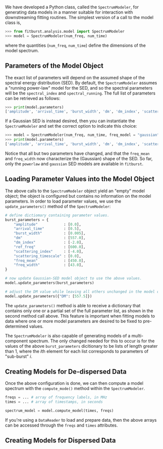 We have developed a Python class, called the `SpectrumModeler`, for generating data models in a manner suitable for interaction with downstreaming fitting routines. The simplest version of a call to the model class is, 

``` python
>>> from fitburst.analysis.model import SpectrumModeler
>>> model = SpectrumModeler(num_freq, num_time)
```

where the quantities (`num_freq`, `num_time`) define the dimensions of the model spectrum.

## Parameters of the Model Object
The exact list of parameters will depend on the assumed shape of the spectral energy distribution (SED). By default, the `SpectrumModeler` assumes a "running power-law" model for the SED, and so the spectral parameters will be the `spectral_index` and `spectral_running`. The full list of parameters can be retrieved as follows:

``` python
>>> print(model.parameters)
['amplitude', 'arrival_time', 'burst_width', 'dm', 'dm_index', 'scattering_timescale', 'scattering_index', 'spectral_index', 'spectral_running']
```

If a Gaussian SED is instead desired, then you can instantiate the `SpectrumModeler` and set the correct option to indicate this choice:

``` python
>>> model = SpectrumModeler(num_freq, num_time, freq_model = "gaussian")
>>> print(model.parameters)
['amplitude', 'arrival_time', 'burst_width', 'dm', 'dm_index', 'scattering_timescale', 'scattering_index', 'freq_mean', 'freq_width']
```

Notice that all but two parameters have changed, and that the `freq_mean` and `freq_width` now characterize the (Gaussian) shape of the SED. So far, only the `powerlaw` and `gaussian` SED models are available in `fitburst`.

## Loading Parameter Values into the Model Object

The above calls to the `SpectrumModeler` object yield an "empty" model object; the object is configured but contains no information on the model parameters. In order to load parameter values, we use the `update_parameters()` method of the `SpectrumModeler`:

``` python
# define dictiomary containing parameter values.
burst_parameters = {
    "amplitude"            : [0.0],
    "arrival_time"         : [0.5],
    "burst_width"          : [0.005],
    "dm"                   : [557.0],
    "dm_index"             : [-2.0],
    "ref_freq"             : [600.0],
    "scattering_index"     : [-4.0],
    "scattering_timescale" : [0.0],
    "freq_mean"            : [450.0],
    "freq_width"           : [43.0],
}

# now update Gaussian-SED model object to use the above values.
model.update_parameters(burst_parameters)

# adjust the DM value while leaving all others unchanged in the model object.
model.update_parameters({"DM": [557.5]})
```

The `update_parameters()` method is able to receive a dictionary that contains only one or a partial set of the full parameter list, as shown in the second method call above. This feature is important when fitting models to data where one or more model parameters are desired to be fixed to pre-determined values.

The `SpectrumModeler` is also capable of generating models of a multi-component spectrum. The only changed needed for this to occur is for the values of the above `burst_parameters` dicitionary to be lists of length greater than 1, where the $i$th element for each list corresponds to parameters of "sub-burst" $i$.

## Creating Models for De-dispersed Data
Once the above configuration is done, we can then compute a model spectrum with the `compute_mode()` method within the `SpectrumModeler`. 

``` python
freqs = ... # array of frequency labels, in MHz
times = ... # array of timestamps, in seconds

spectrum_model = model.compute_model(times, freqs)
```

If you're using a `DataReader` to load and prepare data, then the above arrays can be accessed through the `freqs` and `times` attributes.

## Creating Models for Dispersed Data
